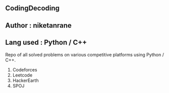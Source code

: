 ## CodingDecoding

## Author : niketanrane
## Lang used : Python / C++

Repo of all solved problems on various competitive platforms using Python / C++.
1. Codeforces
2. Leetcode
3. HackerEarth
4. SPOJ


